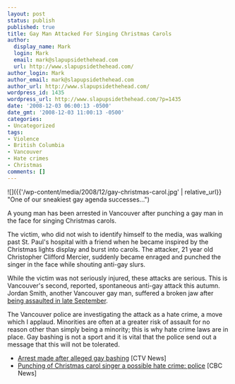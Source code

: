 ```yaml
---
layout: post
status: publish
published: true
title: Gay Man Attacked For Singing Christmas Carols
author:
  display_name: Mark
  login: Mark
  email: mark@slapupsidethehead.com
  url: http://www.slapupsidethehead.com/
author_login: Mark
author_email: mark@slapupsidethehead.com
author_url: http://www.slapupsidethehead.com/
wordpress_id: 1435
wordpress_url: http://www.slapupsidethehead.com/?p=1435
date: '2008-12-03 06:00:13 -0500'
date_gmt: '2008-12-03 11:00:13 -0500'
categories:
- Uncategorized
tags:
- Violence
- British Columbia
- Vancouver
- Hate crimes
- Christmas
comments: []
---
```

![]({{'/wp-content/media/2008/12/gay-christmas-carol.jpg' | relative_url}} "One of our sneakiest gay agenda successes...")

A young man has been arrested in Vancouver after punching a gay man in the face for singing Christmas carols.

The victim, who did not wish to identify himself to the media, was walking past St. Paul's hospital with a friend when he became inspired by the Christmas lights display and burst into carols. The attacker, 21 year old Christopher Clifford Mercier, suddenly became enraged and punched the singer in the face while shouting anti-gay slurs.

While the victim was not seriously injured, these attacks are serious. This is Vancouver's second, reported, spontaneous anti-gay attack this autumn. Jordan Smith, another Vancouver gay man, suffered a broken jaw after [being assaulted in late September](http://www.slapupsidethehead.com/2008/10/hiding-from-homophobia-is-not-an-option/ "And enough is enough.").

The Vancouver police are investigating the attack as a hate crime, a move which I applaud. Minorities are often at a greater risk of assault for no reason other than simply being a minority; this is why hate crime laws are in place. Gay bashing is not a sport and it is vital that the police send out a message that this will not be tolerated.

- [Arrest made after alleged gay bashing](http://www.ctvbc.ctv.ca/servlet/an/local/CTVNews/20081201/BC_gay_bashing_st_pauls_hosp_081201/20081201/?hub=BritishColumbiaHome) [CTV News]
- [Punching of Christmas carol singer a possible hate crime: police](http://www.cbc.ca/canada/british-columbia/story/2008/12/02/bc-carol-singer-charge.html) [CBC News]

